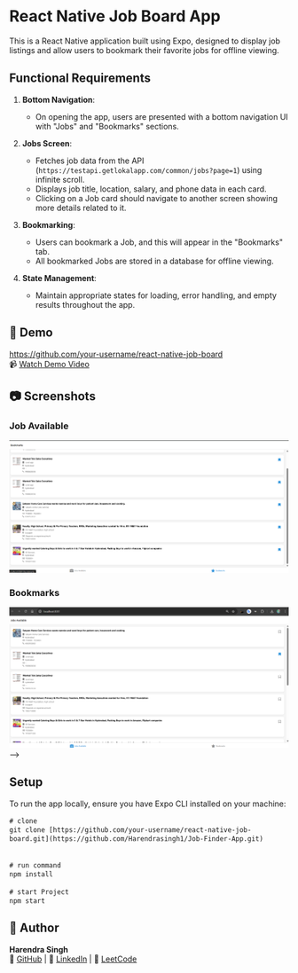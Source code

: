 # React Native Job Board App

This is a React Native application built using Expo, designed to display job listings and allow users to bookmark their favorite jobs for offline viewing.

## Functional Requirements

1. **Bottom Navigation**:
   - On opening the app, users are presented with a bottom navigation UI with "Jobs" and "Bookmarks" sections.

2. **Jobs Screen**:
   - Fetches job data from the API (`https://testapi.getlokalapp.com/common/jobs?page=1`) using infinite scroll.
   - Displays job title, location, salary, and phone data in each card.
   - Clicking on a Job card should navigate to another screen showing more details related to it.

3. **Bookmarking**:
   - Users can bookmark a Job, and this will appear in the "Bookmarks" tab.
   - All bookmarked Jobs are stored in a database for offline viewing.

4. **State Management**:
   - Maintain appropriate states for loading, error handling, and empty results throughout the app.

## 🔗 Demo

https://github.com/your-username/react-native-job-board  
📹 [Watch Demo Video](Demo%20Video%20and%20Images/Job%20Finder%20Demo%20Video.mp4)

## 📷 Screenshots
### Job Available

 ![Jobs Screen](Demo%20Video%20and%20Images/Job%20Finder%20windor%20image%20(1).png)

### Bookmarks
 ![Bookmarks Screen](Demo%20Video%20and%20Images/Job%20Finder%20windor%20image%20(2).png) -->

## Setup

To run the app locally, ensure you have Expo CLI installed on your machine:

```
# clone
git clone [https://github.com/your-username/react-native-job-board.git](https://github.com/Harendrasingh1/Job-Finder-App.git)


# run command
npm install

# start Project
npm start
```

## 👤 Author
**Harendra Singh**  
📌 [GitHub](https://github.com/Harendrasingh1) | 📌 [LinkedIn](https://www.linkedin.com/in/harendra8587/) | 📌 [LeetCode](https://leetcode.com/u/Thakurji01/)
